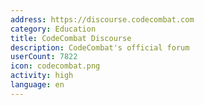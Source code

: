 ```yaml
---
address: https://discourse.codecombat.com
category: Education
title: CodeCombat Discourse
description: CodeCombat's official forum
userCount: 7822
icon: codecombat.png
activity: high
language: en
---
```

